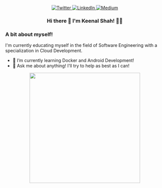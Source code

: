 <p align = "center">
  <a href="https://twitter.com/Key_null" target="_blank">
    <img src = "https://img.shields.io/badge/twitter-%231DA1F2.svg?&style=for-the-badge&logo=twitter&logoColor=white" alt = "Twitter" />
  </a>
  <a href="https://www.linkedin.com/in/keenal" target="_blank">
    <img src = "https://img.shields.io/badge/linkedin-%230077B5.svg?&style=for-the-badge&logo=linkedin&logoColor=white" alt = "LinkedIn" />
  </a>
  <a href="https://medium.com/@Keenal" target="_blank">
    <img src = "https://img.shields.io/badge/medium-%2312100E.svg?&style=for-the-badge&logo=medium&logoColor=white" alt = "Medium" />
  </a>
</p>

  

<h3 align = "center">
 Hi there 👋 I'm Keenal Shah!  👩‍💻
</3>



<!--
**Keenal/Keenal** is a ✨ _special_ ✨ repository because its `README.md` (this file) appears on your GitHub profile.

Here are some ideas to get you started:


- 🌱 I’m currently learning ...
- 👯 I’m looking to collaborate on ...
- 🤔 I’m looking for help with ...
- 💬 Ask me about ...
- 📫 How to reach me: ...
- 😄 Pronouns: ...
- ⚡ Fun fact: ...
-->

### A bit about myself!
I'm currently educating myself in the field of Software Engineering with a specialization in Cloud Development.

- 🌱 I’m currently learning Docker and Android Development! 
- 💬 Ask me about anything! I'll try to help as best as I can!

<p align='center'>
  <a href="#"><img src="https://github-readme-stats.vercel.app/api?username=Keenal&show_icons=true&title_color=ff9999&icon_color=ffffff&text_color=ccff99&bg_color=000000&count_private=true&theme=dark" width="350"></a>
  <a href="#"><img src="https://github-readme-stats.vercel.app/api/top-langs/?username=Keenal&layout=compact&theme=radical&hide=jupyter%20notebook></a>
</p>


